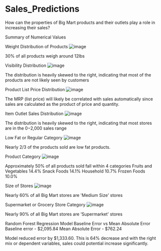 # Sales_Predictions
How can the properties of Big Mart products and their outlets play a role in increasing their sales? 

Summary of Numerical Values

Weight Distribution of Products
![image](https://user-images.githubusercontent.com/63200324/126095670-33168653-30d8-485d-96f0-38eb52d394ef.png)

30% of all products weigh around 12lbs

Visibility Distribution
![image](https://user-images.githubusercontent.com/63200324/126095738-7e3e44c1-564b-45f8-94e5-f4fb31236589.png)

The distribution is heavily skewed to the right, indicating that most of the products are not likely seen by customers

Product List Price Distribution
![image](https://user-images.githubusercontent.com/63200324/126095800-48ac49da-d7fc-4dac-8182-21a7c6f3fd7b.png)

The MRP (list price) will likely be correlated with sales automatically since sales are calculated as the product of price and quantity. 

Item Outlet Sales Distribution 
![image](https://user-images.githubusercontent.com/63200324/126095867-711f2f37-ccc4-4e7f-b98c-037cbbbe1bbb.png)

The distribution is heavily skewed to the right, indicating that most stores are in the $0-$2,000 sales range

Low Fat or Regular Category
![image](https://user-images.githubusercontent.com/63200324/126095955-053da498-02e4-4f2d-894e-9947d9b7b7b0.png)

Nearly 2/3 of the products sold are low fat products.

Product Category
![image](https://user-images.githubusercontent.com/63200324/126096025-95dcffb2-652e-41ee-a4e5-2e067b5bdf5b.png)

Approximately 50% of all products sold fall within 4 categories
Fruits and Vegetables 14.4%
Snack Foods 14.1%
Household 10.7%
Frozen Foods 10.0%

Size of Stores
![image](https://user-images.githubusercontent.com/63200324/126096090-47146cac-2560-40a0-8f15-904bddda76df.png)

Nearly 60% of all Big Mart stores are 'Medium Size' stores

Supermarket or Grocery Store Category
![image](https://user-images.githubusercontent.com/63200324/126096156-7277be42-fe5b-439f-8753-9b78cb4b66fd.png)

Nearly 90% of all Big Mart stores are ‘Supermarket' stores

Random Forest Regression Model
  Baseline Error vs Mean Absolute Error
    Baseline error - $2,095.84
    Mean Absolute Error - $762.24

Model reduced error by $1,333.60. This is 64% decrease and with the right mix or dependent variables, sales could potential increase significantly. 













